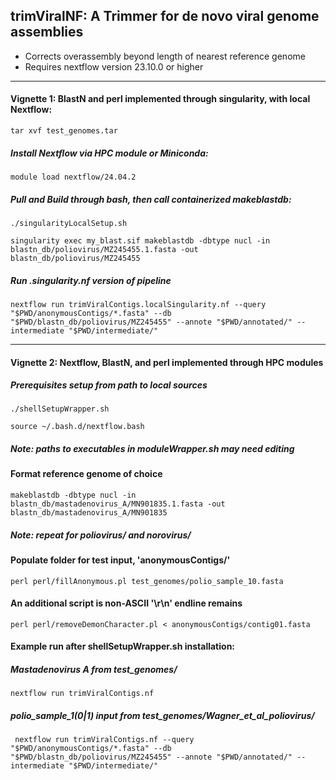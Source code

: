 ## trimViralNF: A Trimmer for de novo viral genome assemblies
- Corrects overassembly beyond length of nearest reference genome
- Requires nextflow version 23.10.0 or higher

---

#### Vignette 1: BlastN and perl implemented through singularity, with local Nextflow:

`tar xvf test_genomes.tar`

##### Install Nextflow via HPC module or Miniconda:

`module load nextflow/24.04.2`

##### Pull and Build through bash, then call containerized makeblastdb:
`./singularityLocalSetup.sh`

`singularity exec my_blast.sif makeblastdb -dbtype nucl -in blastn_db/poliovirus/MZ245455.1.fasta -out blastn_db/poliovirus/MZ245455`

##### Run .singularity.nf version of pipeline
`nextflow run trimViralContigs.localSingularity.nf --query "$PWD/anonymousContigs/*.fasta" --db "$PWD/blastn_db/poliovirus/MZ245455" --annote "$PWD/annotated/" --intermediate "$PWD/intermediate/"`

---


#### Vignette 2: Nextflow, BlastN, and perl implemented through HPC modules
##### Prerequisites setup from path to local sources
`./shellSetupWrapper.sh`

`source ~/.bash.d/nextflow.bash`

##### Note: paths to executables in *moduleWrapper.sh* may need editing

#### Format reference genome of choice
`makeblastdb -dbtype nucl -in blastn_db/mastadenovirus_A/MN901835.1.fasta -out blastn_db/mastadenovirus_A/MN901835`

##### Note: repeat for poliovirus/ and norovirus/


#### Populate folder for test input, 'anonymousContigs/'
`perl perl/fillAnonymous.pl test_genomes/polio_sample_10.fasta`

#### An additional script is non-ASCII '\r\n' endline remains
`perl perl/removeDemonCharacter.pl < anonymousContigs/contig01.fasta`


#### Example run after shellSetupWrapper.sh installation:
##### Mastadenovirus A from test_genomes/
`nextflow run trimViralContigs.nf`

##### polio_sample_1(0|1) input from test_genomes/Wagner_et_al_poliovirus/
` nextflow run trimViralContigs.nf --query "$PWD/anonymousContigs/*.fasta" --db "$PWD/blastn_db/poliovirus/MZ245455" --annote "$PWD/annotated/" --intermediate "$PWD/intermediate/"`

